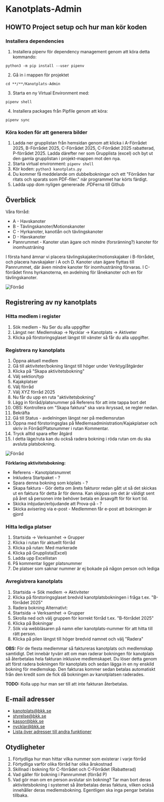 # Kanotplats-Admin

## HOWTO Project setup och hur man kör koden
### Installera dependencies
1. Installera pipenv för dependency management genom att köra detta kommando: 
```
python3 -m pip install --user pipenv
```
2. Gå in i mappen för projektet
``` 
cd **/**/Kanotplats-Admin
```
3. Starta en ny Virtual Environment med:
```
pipenv shell
```
4. Installera packages från Pipfile genom att köra:
```
pipenv sync
```

### Köra koden för att generera bilder
1. Ladda ner grupplistan från hemsidan genom att klicka i A-Förrådet 2025, B-Förrådet 2025, C-Förrådet 2025, C-Förrådet 2025 rabatterad, P-förrådet 2025. Ladda därefter ner som Grupplista (excel) och byt ut den gamla grupplistan i projekt-mappen mot den nya.
1. Starta virtual environment:
```pipenv shell```
2. Kör koden:
```python3 kanotplats.py```
3. Du kommer få meddelande om dubbelbokningar och ett "Förråden har ritats och sparats som PDF-filer." när programmet har körts färdigt.
4. Ladda upp dom nyligen genererade .PDFerna till Github

## Överblick
Våra förråd:
- A - Havskanoter
- B - Tävlingskanoter/Motionskanoter
- C - Hyrkanoter, kanotlån och tävlingskanoter
- D - Havskanoter
- Pannrummet - Kanoter utan ägare och mindre (forsränning?) kanoter för inomhusträning
  
I första hand ämnar vi placera tävlingskajaker/motionskajaker i B-förrådet, och placera havskajaker i A och D. Kanoter utan ägare flyttas till Pannrummet, där även mindre kanoter för inomhusträning förvaras.
I C-förrådet finns hyrkanoterna, en avdelning för lånekanoter och en för tävlingskanoter.

![Förråd](/Bilder/Kanotplatser.jpg)
  
## Registrering av ny kanotplats
### Hitta medlem i register
1. Sök medlem - Nu Ser du alla uppgifter
2. Längst ner: Medlemskap -> Nycklar -> Kanotplats -> Aktiveter
3. Klicka på förstoringsglaset längst till vänster så får du alla uppgifter.
### Registrera ny kanotplats
1. Öppna aktuell medlem
2. Gå till aktiviteter/bokning längst till höger under Verktyg/åtgärder
3. Klicka på "Skapa aktivitetsbokning"
4. Välj sektion/typ
5. Kajakplatser
6. Välj förråd
7. Välj XYZ förråd 2025
8. Nu får du upp en ruta "aktivitetsbokning"
9. Lägg in förråd/platsnummer på Referens för att inte tappa bort det
10. OBS: Kontrollera om "Skapa faktura" ska vara ikryssad, se regler nedan.
11. Bekräfta
12. Gå till Status - avdelningen längst ner på medlemsrutan
13. Öppna med förstoringsglas på Medlemsadministration/Kajakplatser och skriv in Förråd/Platsnummer i rutan Kommentar.
14. Tryck alltid spara efter åtgärd
15. I detta läge/ruta kan du också radera bokning i röda rutan om du ska avsluta platsbokning.

![Förråd](/Bilder/Aktivitetsbokning.jpg)

**Förklaring aktivitetsbokning:**
- Referens - Kanotplatsnumret
- Inkludera Startpaket - ?
- Spara denna bokning som köplats - ?
- Skapa faktura - Gör detta om årets fakturor redan gått ut så det skickas ut en faktura för detta år för denna. Kan skippas om det är väldigt sent på året så personen inte behöver betala en årsavgift för för kort tid.
- Skicka inbjudan/erbjudande att Prova-på - ?
- Skicka avisering via e-post - Medlemmen får e-post att bokningen är gjord

### Hitta lediga platser
1. Startsida -> Verksamhet -> Grupper
2. Klicka i rutan för aktuellt förråd
3. Klicka på rutan: Med markerade
4. Klicka på Grupplista(Excel)
5. Ladda upp Excellistan
6. På kommentar ligger platsnummer
7. De platser som saknar nummer är ej bokade på någon person och lediga

### Avregistrera kanotplats
1. Startsida -> Sök medlem -> Aktiviteter
2. Klicka på förstoringsglaset bredvid kanotplatsbokningen i fråga t.ex. "B-förrådet 2025"
3. Radera bokning
Alternativt:
1. Startsida -> Verksamhet -> Grupper
2. Skrolla ned och välj gruppen för korrekt förråd t.ex. "B-förrådet 2025"
3. Klicka på Bokningar
4. Sök via webbläsaren på namn eller kanotplats-nummer för att hitta till rätt person.
5. Klicka på pilen längst till höger bredvid namnet och välj "Radera"

**OBS:** För de flesta medlemmar så faktureras kanotplats och medlemskap samtidigt. Det innebär tyvärr att om man raderar bokningen för kanotplats så återbetalas hela fakturan inklusive medlemskapet. Du löser detta genom att först radera bokningen för kanotplats och sedan lägga in en ny enskild bokning för medlemskap. Den fakturas kommer sedan betalas automatiskt från den kredit som de fick då bokningen av kanotplatsen raderades.

**TODO:** Kolla upp hur man ser till att inte fakturan återbetalas.

## E-mail adresser
- kanotplats@bkk.se
- styrelse@bkk.se
- kassor@bkk.se
- nycklar@bkk.se
- [Lista över adresser till andra funktioner](https://www.bkk.se/klubbinfo/styrelse-funktionarer/)

## Otydligheter
1. Förtydliga hur man hittar vilka nummer som existerar i varje förråd
2. Förtydliga varför olika förråd har olika årskostnad
3. Skillnad i bokning för C-förrådet och C-Förrådet (Rabatterad)
4. Vad gäller för bokning i Pannrummet (förråd P)
5. Vad gör man om en person avslutar sin bokning? Tar man bort deras aktivitetsbokning i systemet så återbetalas deras faktura, vilken också innehåller deras medlemsbokning. Egentligen ska inga pengar betalas tillbaka.
